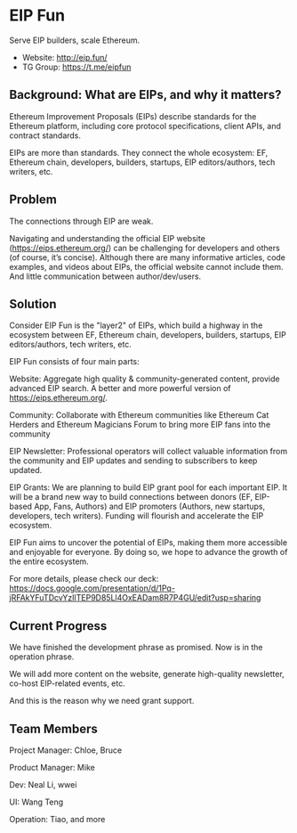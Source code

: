 # EIP Fun

Serve EIP builders, scale Ethereum.

- Website: http://eip.fun/
- TG Group: https://t.me/eipfun

## Background: What are EIPs, and why it matters?

Ethereum Improvement Proposals (EIPs) describe standards for the Ethereum platform, including core protocol specifications, client APIs, and contract standards.

EIPs are more than standards. They connect the whole ecosystem: EF, Ethereum chain, developers, builders, startups, EIP editors/authors, tech writers, etc.

## Problem

The connections through EIP are weak.

Navigating and understanding the official EIP website (https://eips.ethereum.org/) can be challenging for developers and others (of course, it’s concise). Although there are many informative articles, code examples, and videos about EIPs, the official website cannot include them. And little communication between author/dev/users.

## Solution

Consider EIP Fun is the "layer2" of EIPs, which build a highway in the ecosystem between EF, Ethereum chain, developers, builders, startups, EIP editors/authors, tech writers, etc.

EIP Fun consists of four main parts:

Website: Aggregate high quality & community-generated content, provide advanced EIP search. A better and more powerful version of https://eips.ethereum.org/.

Community: Collaborate with Ethereum communities like Ethereum Cat Herders and Ethereum Magicians Forum to bring more EIP fans into the community

EIP Newsletter: Professional operators will collect valuable information from the community and EIP updates and sending to subscribers to keep updated.

EIP Grants: We are planning to build EIP grant pool for each important EIP. It will be a brand new way to build connections between donors (EF, EIP-based App, Fans, Authors) and EIP promoters (Authors, new startups, developers, tech writers). Funding will flourish and accelerate the EIP ecosystem.

EIP Fun aims to uncover the potential of EIPs, making them more accessible and enjoyable for everyone. By doing so, we hope to advance the growth of the entire ecosystem.

For more details, please check our deck: <https://docs.google.com/presentation/d/1Pq-jRFAkYFuTDcvYzIlTEP9D85Ll4OxEADam8R7P4GU/edit?usp=sharing>

## Current Progress

We have finished the development phrase as promised. Now is in the operation phrase.

We will add more content on the website, generate high-quality newsletter, co-host EIP-related events, etc.

And this is the reason why we need grant support.

## Team Members

Project Manager: Chloe, Bruce

Product Manager: Mike

Dev: Neal Li, wwei

UI: Wang Teng

Operation: Tiao, and more
